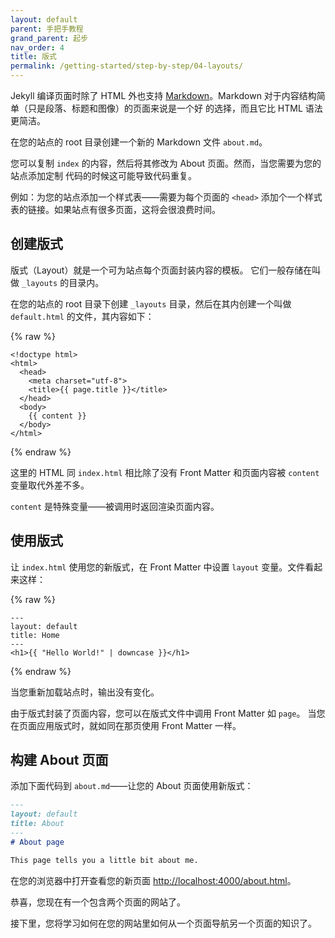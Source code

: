 ```yaml
---
layout: default
parent: 手把手教程
grand_parent: 起步
nav_order: 4
title: 版式
permalink: /getting-started/step-by-step/04-layouts/
---
```

Jekyll 编译页面时除了 HTML 外也支持 [Markdown](https://daringfireball.net/projects/markdown/syntax)。Markdown 对于内容结构简单（只是段落、标题和图像）的页面来说是一个好
的选择，而且它比 HTML 语法更简洁。 

在您的站点的 root 目录创建一个新的 Markdown 文件 `about.md`。

您可以复制 `index` 的内容，然后将其修改为 About 页面。然而，当您需要为您的站点添加定制
代码的时候这可能导致代码重复。

例如：为您的站点添加一个样式表——需要为每个页面的 `<head>` 添加个一个样式表的链接。如果站点有很多页面，这将会很浪费时间。

## 创建版式

版式（Layout）就是一个可为站点每个页面封装内容的模板。
它们一般存储在叫做 `_layouts` 的目录内。

在您的站点的 root 目录下创建 `_layouts` 目录，然后在其内创建一个叫做 `default.html` 的文件，其内容如下：

{% raw %}
```liquid
<!doctype html>
<html>
  <head>
    <meta charset="utf-8">
    <title>{{ page.title }}</title>
  </head>
  <body>
    {{ content }}
  </body>
</html>
```
{% endraw %}

这里的 HTML 同 `index.html` 相比除了没有  Front Matter 和页面内容被 `content`
变量取代外差不多。

`content` 是特殊变量——被调用时返回渲染页面内容。

## 使用版式

让 `index.html` 使用您的新版式，在 Front Matter 中设置 `layout` 变量。文件看起来这样：

{% raw %}
```liquid
---
layout: default
title: Home
---
<h1>{{ "Hello World!" | downcase }}</h1>
```
{% endraw %}

当您重新加载站点时，输出没有变化。

由于版式封装了页面内容，您可以在版式文件中调用 Front Matter 如 `page`。 当您在页面应用版式时，就如同在那页使用 Front Matter 一样。

## 构建 About 页面

添加下面代码到 `about.md`——让您的 About 页面使用新版式：

```markdown
---
layout: default
title: About
---
# About page

This page tells you a little bit about me.
```

在您的浏览器中打开查看您的新页面 <a href="http://localhost:4000/about.html" target="_blank" data-proofer-ignore>http://localhost:4000/about.html</a>。

恭喜，您现在有一个包含两个页面的网站了。

接下里，您将学习如何在您的网站里如何从一个页面导航另一个页面的知识了。

